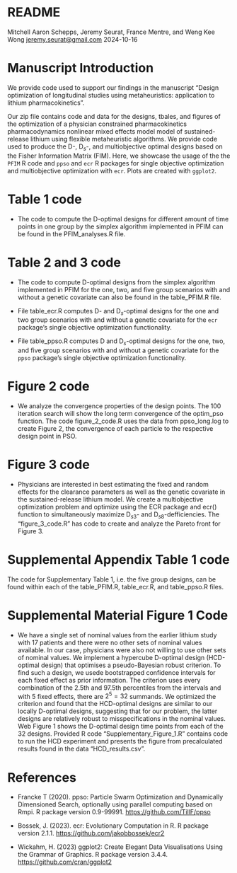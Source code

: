 README
================
Mitchell Aaron Schepps, Jeremy Seurat, France Mentre, and Weng Kee
Wong <jeremy.seurat@gmail.com>
2024-10-16

# Manuscript Introduction

We provide code used to support our findings in the manuscript “Design
optimization of longitudinal studies using metaheuristics: application
to lithium pharmacokinetics”.

Our zip file contains code and data for the designs, tbales, and figures
of the optimization of a physician constrained pharmacokinetics
pharmacodynamics nonlinear mixed effects model model of
sustained-release lithium using flexible metaheuristic algorithms. We
provide code used to produce the $\text{D}$-, $\text{D}_{s}$-, and
multiobjective optimal designs based on the Fisher Information Matrix
(FIM). Here, we showcase the usage of the the $\texttt{PFIM}$ R code and
$\texttt{ppso}$ and $\texttt{ecr}$ R packages for single objective
optimization and multiobjective optimization with $\texttt{ecr}$. Plots
are created with $\texttt{ggplot2}$.

# Table 1 code

- The code to compute the D-optimal designs for different amount of time
  points in one group by the simplex algorithm implemented in PFIM can
  be found in the PFIM_analyses.R file.

# Table 2 and 3 code

- The code to compute $\text{D}$-optimal designs from the simplex
  algorithm implemented in PFIM for the one, two, and five group
  scenarios with and without a genetic covariate can also be found in
  the table_PFIM.R file.

- File table_ecr.R computes $\text{D}$- and $\text{D}_s$-optimal designs
  for the one and two group scenarios with and without a genetic
  covariate for the $\texttt{ecr}$ package’s single objective
  optimization functionality.

- File table_ppso.R computes $\text{D}$ and $\text{D}_s$-optimal designs
  for the one, two, and five group scenarios with and without a genetic
  covariate for the $\texttt{ppso}$ package’s single objective
  optimization functionality.

# Figure 2 code

- We analyze the convergence properties of the design points. The 100
  iteration search will show the long term convergence of the optim_pso
  function. The code figure_2_code.R uses the data from ppso_long.log to
  create Figure 2, the convergence of each particle to the respective
  design point in PSO.

# Figure 3 code

- Physicians are interested in best estimating the fixed and random
  effects for the clearance parameters as well as the genetic covariate
  in the sustained-release lithium model. We create a multiobjective
  optimization problem and optimize using the ECR package and ecr()
  function to simultaneously maximize $\text{D}_{s3}$- and
  $\text{D}_{s8}$-defficiencies. The “figure_3_code.R” has code to
  create and analyze the Pareto front for Figure 3.

# Supplemental Appendix Table 1 code

The code for Supplementary Table 1, i.e. the five group designs, can be
found within each of the table_PFIM.R, table_ecr.R, and table_ppso.R
files.

# Supplemental Material Figure 1 Code

- We have a single set of nominal values from the earlier lithium study
  with 17 patients and there were no other sets of nominal values
  available. In our case, physicians were also not willing to use other
  sets of nominal values. We implement a hypercube D-optimal design
  (HCD-optimal design) that optimises a pseudo-Bayesian robust
  criterion. To find such a design, we usede bootstrapped confidence
  intervals for each fixed effect as prior information. The criterion
  uses every combination of the 2.5th and 97.5th percentiles from the
  intervals and with 5 fixed effects, there are $2^5=32$ summands. We
  optimized the criterion and found that the HCD-optimal designs are
  similar to our locally D-optimal designs, suggesting that for our
  problem, the latter designs are relatively robust to misspecifications
  in the nominal values. Web Figure 1 shows the D-optimal design time
  points from each of the 32 designs. Provided R code
  “Supplementary_Figure_1.R” contains code to run the HCD experiment and
  presents the figure from precalculated results found in the data
  “HCD_results.csv”.

# References

- Francke T (2020). ppso: Particle Swarm Optimization and Dynamically
  Dimensioned Search, optionally using parallel computing based on Rmpi.
  R package version 0.9-99991. <https://github.com/TillF/ppso>

- Bossek, J. (2023). ecr: Evolutionary Computation in R. R package
  version 2.1.1. <https://github.com/jakobbossek/ecr2>

- Wickahm, H. (2023) ggplot2: Create Elegant Data Visualisations Using
  the Grammar of Graphics. R package version 3.4.4.
  <https://github.com/cran/ggplot2>
